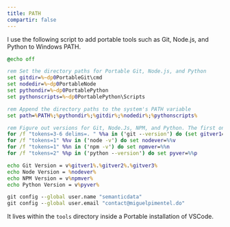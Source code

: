 ```yaml
---
title: PATH
compartir: false
---
```

I use the following script to add portable tools such as Git, Node.js, and Python to Windows PATH.

```bat
@echo off

rem Set the directory paths for Portable Git, Node.js, and Python
set gitdir=%~dp0PortableGit\cmd
set nodedir=%~dp0PortableNode
set pythondir=%~dp0PortablePython
set pythonscripts=%~dp0PortablePython\Scripts

rem Append the directory paths to the system's PATH variable
set path=%PATH%;%pythondir%;%gitdir%;%nodedir%;%pythonscripts%

rem Figure out versions for Git, Node.Js, NPM, and Python. The first one breaks apart the Git version to make it look nicer.
for /f "tokens=3-6 delims=. " %%a in ('git --version') do (set gitver1=%%a&set gitver2=%%b&set gitver3=%%c)
for /f "tokens=1" %%v in ('node -v') do set nodever=%%v
for /f "tokens=1" %%n in ('npm -v') do set npmver=%%n
for /f "tokens=2" %%p in ('python --version') do set pyver=%%p

echo Git Version = v%gitver1%.%gitver2%.%gitver3%
echo Node Version = %nodever%
echo NPM Version = v%npmver%
echo Python Version = v%pyver%

git config --global user.name "semanticdata"
git config --global user.email "contact@miguelpimentel.do"
```

It lives within the `tools` directory inside a Portable installation of VSCode.
